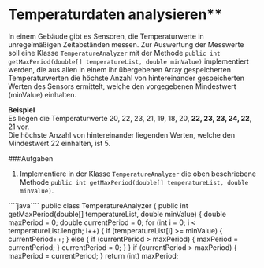 # Temperaturdaten analysieren**

In einem Gebäude gibt es Sensoren, die Temperaturwerte in unregelmäßigen Zeitabständen messen. Zur Auswertung der 
Messwerte soll eine Klasse `TemperatureAnalyzer` mit der Methode `public int getMaxPeriod(double[] temperatureList, double minValue)` 
implementiert werden, die aus allen in einem ihr übergebenen Array gespeicherten Temperaturwerten die höchste Anzahl von 
hintereinander gespeicherten Werten des Sensors ermittelt, welche den  vorgegebenen Mindestwert (minValue) einhalten.  

**Beispiel**  
Es liegen die Temperaturwerte 20, 22, 23, 21, 19, 18, 20, <b>22, 23, 23, 24, 22</b>, 21 vor.  
Die höchste Anzahl von hintereinander liegenden Werten, welche den Mindestwert 22 einhalten, ist 5.



###Aufgaben

1. Implementiere in der Klasse `TemperatureAnalyzer` die oben beschriebene Methode
`public int getMaxPeriod(double[] temperatureList, double minValue)`.


´´´´java´´´´
public class TemperatureAnalyzer {
    public int getMaxPeriod(double[] temperatureList, double minValue) {
 double maxPeriod = 0;
    double currentPeriod = 0;
    for (int i = 0; i < temperatureList.length; i++) {
        if (temperatureList[i] >= minValue) {
            currentPeriod++;
        } else {
            if (currentPeriod > maxPeriod) {
                maxPeriod = currentPeriod;
            }
            currentPeriod = 0;
        }
    }
    if (currentPeriod > maxPeriod) {
        maxPeriod = currentPeriod;
    }
    return (int) maxPeriod;